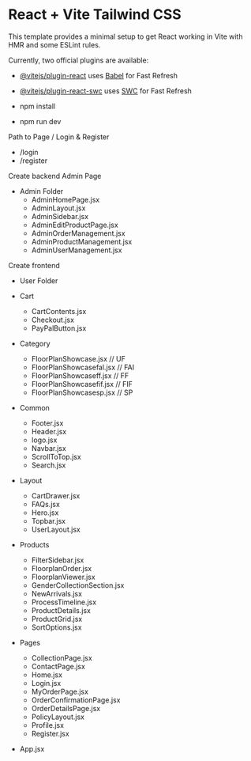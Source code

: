 # React + Vite Tailwind CSS

This template provides a minimal setup to get React working in Vite with HMR and some ESLint rules.

Currently, two official plugins are available:

- [@vitejs/plugin-react](https://github.com/vitejs/vite-plugin-react/blob/main/packages/plugin-react/README.md) uses [Babel](https://babeljs.io/) for Fast Refresh
- [@vitejs/plugin-react-swc](https://github.com/vitejs/vite-plugin-react-swc) uses [SWC](https://swc.rs/) for Fast Refresh

- npm install
- npm run dev

Path to Page / Login & Register
- /login
- /register


Create backend Admin Page
- Admin Folder
    - AdminHomePage.jsx
    - AdminLayout.jsx
    - AdminSidebar.jsx
    - AdminEditProductPage.jsx
    - AdminOrderManagement.jsx
    - AdminProductManagement.jsx
    - AdminUserManagement.jsx

Create frontend
- User Folder
- Cart 
    - CartContents.jsx
    - Checkout.jsx
    - PayPalButton.jsx

- Category
    - FloorPlanShowcase.jsx // UF
    - FloorPlanShowcasefal.jsx // FAI
    - FloorPlanShowcaseff.jsx // FF
    - FloorPlanShowcasefif.jsx // FIF
    - FloorPlanShowcasesp.jsx // SP

- Common
    - Footer.jsx
    - Header.jsx
    - logo.jsx
    - Navbar.jsx
    - ScrollToTop.jsx
    - Search.jsx

- Layout
    - CartDrawer.jsx
    - FAQs.jsx
    - Hero.jsx
    - Topbar.jsx
    - UserLayout.jsx

- Products
    - FilterSidebar.jsx
    - FloorplanOrder.jsx
    - FloorplanViewer.jsx
    - GenderCollectionSection.jsx
    - NewArrivals.jsx
    - ProcessTimeline.jsx
    - ProductDetails.jsx
    - ProductGrid.jsx
    - SortOptions.jsx

- Pages
    - CollectionPage.jsx
    - ContactPage.jsx
    - Home.jsx
    - Login.jsx
    - MyOrderPage.jsx
    - OrderConfirmationPage.jsx
    - OrderDetailsPage.jsx
    - PolicyLayout.jsx
    - Profile.jsx
    - Register.jsx

- App.jsx
